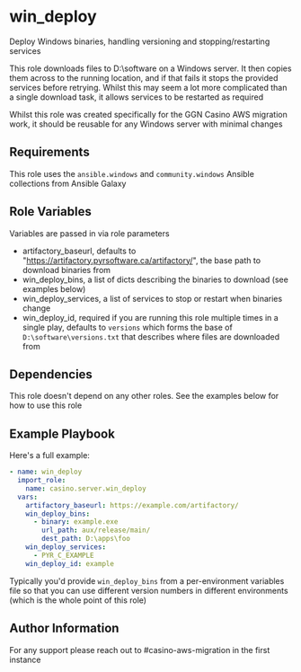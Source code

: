 win_deploy
=========

Deploy Windows binaries, handling versioning and stopping/restarting services

This role downloads files to D:\software on a Windows server. It then copies them across to the running location, and if that fails it stops the provided services before retrying. Whilst this may seem a lot more complicated than a single download task, it allows services to be restarted as required

Whilst this role was created specifically for the GGN Casino AWS migration work, it should be reusable for any Windows server with minimal changes

Requirements
------------

This role uses the `ansible.windows` and `community.windows` Ansible collections from Ansible Galaxy

Role Variables
--------------

Variables are passed in via role parameters

- artifactory_baseurl, defaults to "https://artifactory.pyrsoftware.ca/artifactory/", the base path to download binaries from
- win_deploy_bins, a list of dicts describing the binaries to download (see examples below)
- win_deploy_services, a list of services to stop or restart when binaries change
- win_deploy_id, required if you are running this role multiple times in a single play, defaults to `versions` which forms the base of `D:\software\versions.txt` that describes where files are downloaded from


Dependencies
------------

This role doesn't depend on any other roles. See the examples below for how to use this role

Example Playbook
----------------

Here's a full example:

```yaml
- name: win_deploy
  import_role:
    name: casino.server.win_deploy
  vars:
    artifactory_baseurl: https://example.com/artifactory/
    win_deploy_bins:
      - binary: example.exe
        url_path: aux/release/main/
        dest_path: D:\apps\foo
    win_deploy_services:
      - PYR_C_EXAMPLE
    win_deploy_id: example
```

Typically you'd provide `win_deploy_bins` from a per-environment variables file so that you can use different version numbers in different environments (which is the whole point of this role)

Author Information
------------------

For any support please reach out to #casino-aws-migration in the first instance
